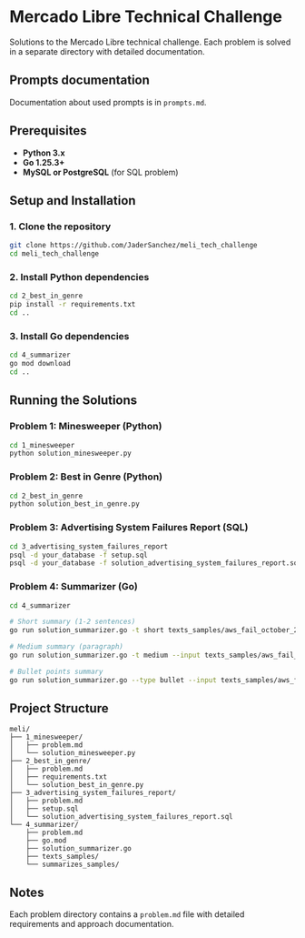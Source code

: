 # Mercado Libre Technical Challenge

Solutions to the Mercado Libre technical challenge. Each problem is solved in a separate directory with detailed documentation.

## Prompts documentation
Documentation about used prompts is in `prompts.md`.

## Prerequisites

- **Python 3.x**
- **Go 1.25.3+**
- **MySQL or PostgreSQL** (for SQL problem)

## Setup and Installation

### 1. Clone the repository

```bash
git clone https://github.com/JaderSanchez/meli_tech_challenge
cd meli_tech_challenge
```

### 2. Install Python dependencies

```bash
cd 2_best_in_genre
pip install -r requirements.txt
cd ..
```

### 3. Install Go dependencies

```bash
cd 4_summarizer
go mod download
cd ..
```

## Running the Solutions

### Problem 1: Minesweeper (Python)

```bash
cd 1_minesweeper
python solution_minesweeper.py
```

### Problem 2: Best in Genre (Python)

```bash
cd 2_best_in_genre
python solution_best_in_genre.py
```

### Problem 3: Advertising System Failures Report (SQL)

```bash
cd 3_advertising_system_failures_report
psql -d your_database -f setup.sql
psql -d your_database -f solution_advertising_system_failures_report.sql
```

### Problem 4: Summarizer (Go)

```bash
cd 4_summarizer

# Short summary (1-2 sentences)
go run solution_summarizer.go -t short texts_samples/aws_fail_october_2025.txt

# Medium summary (paragraph)
go run solution_summarizer.go -t medium --input texts_samples/aws_fail_october_2025.txt

# Bullet points summary
go run solution_summarizer.go --type bullet --input texts_samples/aws_fail_october_2025.txt
```

## Project Structure

```
meli/
├── 1_minesweeper/
│   ├── problem.md
│   └── solution_minesweeper.py
├── 2_best_in_genre/
│   ├── problem.md
│   ├── requirements.txt
│   └── solution_best_in_genre.py
├── 3_advertising_system_failures_report/
│   ├── problem.md
│   ├── setup.sql
│   └── solution_advertising_system_failures_report.sql
└── 4_summarizer/
    ├── problem.md
    ├── go.mod
    ├── solution_summarizer.go
    ├── texts_samples/
    └── summarizes_samples/
```

## Notes

Each problem directory contains a `problem.md` file with detailed requirements and approach documentation.
